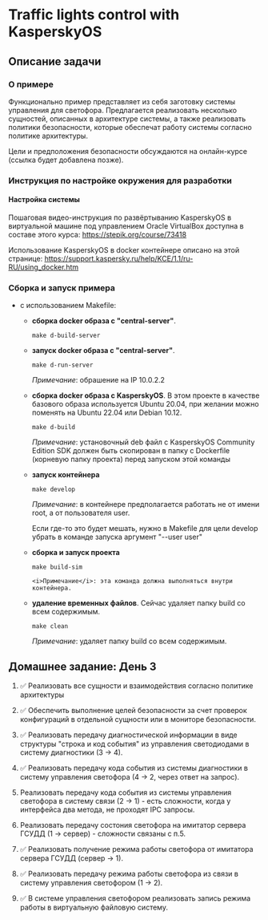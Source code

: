 # Traffic lights control with KasperskyOS

## Описание задачи

### О примере

Функционально пример представляет из себя заготовку системы управления для светофора. Предлагается реализовать несколько сущностей, описанных в архитектуре системы, а также реализовать политики безопасности, которые обеспечат работу системы согласно политике архитектуры.

Цели и предположения безопасности обсуждаются на онлайн-курсе (ссылка будет добавлена позже). 

### Инструкция по настройке окружения для разработки

#### Настройка системы

Пошаговая видео-инструкция по развёртыванию KasperskyOS в виртуальной машине под управлением Oracle VirtualBox доступна в составе этого курса: https://stepik.org/course/73418

Использование KasperskyOS в docker контейнере описано на этой странице: https://support.kaspersky.ru/help/KCE/1.1/ru-RU/using_docker.htm

### Сборка и запуск примера

* с использованием Makefile:

  *  <b>сборка docker образа с "central-server"</b>. 
    
        ```make d-build-server```

  *  <b>запуск docker образа с "central-server"</b>. 
    
        ```make d-run-server```

        <i>Примечание</i>: обрашение на IP 10.0.2.2

  *  <b>сборка docker образа с KasperskyOS</b>. 
  В этом проекте в качестве базового образа используется Ubuntu 20.04, при желании можно поменять на Ubuntu 22.04 или Debian 10.12.
    
        ```make d-build```   

        <i>Примечание</i>: установочный deb файл с KasperskyOS Community Edition SDK должен быть скопирован в папку с Dockerfile (корневую папку проекта) перед запуском этой команды

        
  *  <b>запуск контейнера</b>

        ```make develop```

        <i>Примечание</i>: в контейнере предполагается работать не от имени root, а от пользователя user. 
        
        Если где-то это будет мешать, нужно в Makefile для цели develop убрать в команде запуска аргумент "--user user"

  * <b> сборка и запуск проекта</b>

    ```make build-sim``` 

        <i>Примечание</i>: эта команда должна выполняться внутри контейнера. 

  *  <b> удаление временных файлов</b>. Сейчас удаляет папку build со всем содержимым. 

        ```make clean``` 
    
        <i>Примечание</i>: удаляет папку build со всем содержимым.

## Домашнее задание: День 3

1. ✅ Реализовать все сущности и взаимодействия согласно политике архитектуры

2. ✅ Обеспечить выполнение целей безопасности за счет проверок конфигураций в отдельной сущности или в мониторе безопасности.

3. ✅ Реализовать передачу диагностической информации в виде структуры "строка и код события" из управления светодиодами в систему диагностики (3 -> 4).

4. ✅ Реализовать передачу кода события из системы диагностики в систему управления светофора  (4 -> 2, через ответ на запрос).

5. Реализовать передачу кода события из системы управления светофора в систему связи (2 -> 1) - есть сложности, когда у интерфейса два метода, не проходят IPC запросы.

6. Реализовать передачу состония светофора на имитатор сервера ГСУДД (1 -> сервер) - сложности связаны с п.5.

7. ✅ Реализовать получение режима работы светофора от имитатора сервера ГСУДД (сервер -> 1).

8. ✅ Реализовать передачу режима работы светофора из связи в систему управления светофором (1 -> 2).

9. ✅ В системе управления светофором реализовать запись режима работы в виртуальную файловую систему.
